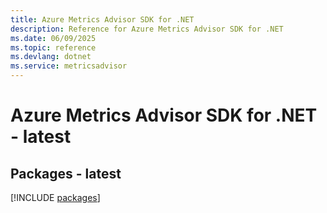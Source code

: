 ```yaml
---
title: Azure Metrics Advisor SDK for .NET
description: Reference for Azure Metrics Advisor SDK for .NET
ms.date: 06/09/2025
ms.topic: reference
ms.devlang: dotnet
ms.service: metricsadvisor
---
```

# Azure Metrics Advisor SDK for .NET - latest
## Packages - latest
[!INCLUDE [packages](metrics-advisor-index.md)]